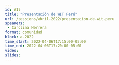 ```yaml
---
id: A17
title: "Presentación de WIT Perú"
url: /sessions/abril-2022/presentacion-de-wit-peru
speakers:
 - Carolina Herrera
format: comunidad
block: a-2022
time_start: 2022-04-06T17:15:00-05:00
time_end: 2022-04-06T17:20:00-05:00
video:
slides:
---
```

